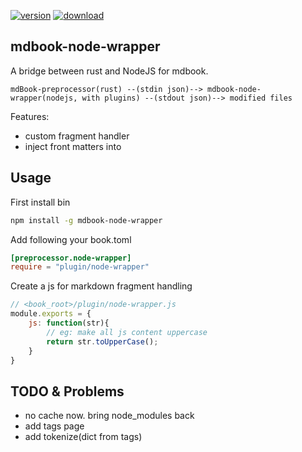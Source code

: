
[![version](https://img.shields.io/npm/v/mdbook-node-wrapper.svg)](https://www.npmjs.com/package/mdbook-node-wrapper)
[![download](https://img.shields.io/npm/dm/mdbook-node-wrapper.svg)](https://www.npmjs.com/package/mdbook-node-wrapper)


##  mdbook-node-wrapper

A bridge between rust and NodeJS for mdbook.

```
mdBook-preprocessor(rust) --(stdin json)--> mdbook-node-wrapper(nodejs, with plugins) --(stdout json)--> modified files
```

Features:
* custom fragment handler
* inject front matters into


## Usage


First install bin

```sh
npm install -g mdbook-node-wrapper
```

Add following your book.toml

```toml
[preprocessor.node-wrapper]
require = "plugin/node-wrapper"
```

Create a js for markdown fragment handling

```js
// <book_root>/plugin/node-wrapper.js
module.exports = {
    js: function(str){
        // eg: make all js content uppercase
        return str.toUpperCase();
    }
}
```

## TODO & Problems
* no cache now. bring node_modules back
* add tags page
* add tokenize(dict from tags)
